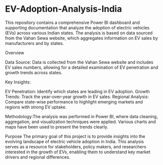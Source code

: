 # EV-Adoption-Analysis-India
This repository contains a comprehensive Power BI dashboard and supporting documentation that analyze the adoption of electric vehicles (EVs) across various Indian states. The analysis is based on data sourced from the Vahan Sewa website, which aggregates information on EV sales by manufacturers and by states.

Overview

Data Source:
Data is collected from the Vahan Sewa website and includes EV sales numbers, allowing for a detailed examination of EV penetration and growth trends across states.

Key Insights:

EV Penetration: Identify which states are leading in EV adoption.
Growth Trends: Track the year-over-year growth in EV sales.
Regional Analysis: Compare state-wise performance to highlight emerging markets and regions with strong EV uptake.

Methodology:The analysis was performed in Power BI, where data cleaning, aggregation, and visualization techniques were applied. Various charts and maps have been used to present the trends clearly.

Purpose
The primary goal of this project is to provide insights into the evolving landscape of electric vehicle adoption in India. This analysis serves as a resource for stakeholders, policy makers, and researchers interested in the growth of EVs, enabling them to understand key market drivers and regional differences.

